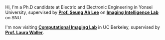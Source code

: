 Hi, I'm a Ph.D candidate at Electric and Electronic Engineering in Yonsei University,
supervised by **[Prof. Seung Ah Lee](https://scholar.google.com/citations?user=dlRF9NAAAAAJ)** on **[Imaging Intelligence Lab](https://imaging.snu.ac.kr/)** on SNU

I'm now visiting **[Computational Imaging Lab](https://www.laurawaller.com/)** in UC Berkeley, supervised by **[Prof. Laura Waller](https://scholar.google.com/citations?user=3343olgAAAAJ)**.

<!-- <div style="margin-top: 1.5rem;"></div>   -->
<!-- 2rem 만큼 공간 생성 -->
<!-- <hr style="margin: 5px 0 15px 0; border: none; border-top: 1px solid #616161;"> -->

<!-- **Research Interests**

---
 Computational Imaging, Lensless Cameara, Hyperspectral Imaging, Optimization, Image Security
 -->

<!-- &nbsp;&nbsp; -->